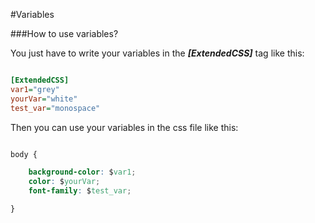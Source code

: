 #Variables

###How to use variables?

You just have to write your variables in the ***[ExtendedCSS]*** tag like this:

```ini

[ExtendedCSS]
var1="grey"
yourVar="white"
test_var="monospace"

```

Then you can use your variables in the css file like this:

```css

body {

	background-color: $var1;
    color: $yourVar;
    font-family: $test_var;

}

```